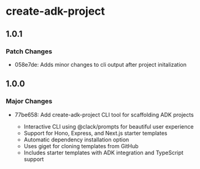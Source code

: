 # create-adk-project

## 1.0.1

### Patch Changes

- 058e7de: Adds minor changes to cli output after project initalization

## 1.0.0

### Major Changes

- 77be658: Add create-adk-project CLI tool for scaffolding ADK projects

  - Interactive CLI using @clack/prompts for beautiful user experience
  - Support for Hono, Express, and Next.js starter templates
  - Automatic dependency installation option
  - Uses giget for cloning templates from GitHub
  - Includes starter templates with ADK integration and TypeScript support
